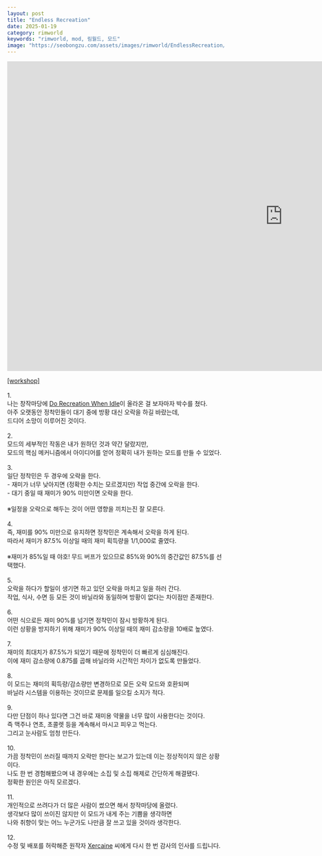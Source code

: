 ```yaml
---
layout: post
title: "Endless Recreation"
date: 2025-01-19
category: rimworld
keywords: "rimworld, mod, 림월드, 모드"
image: "https://seobongzu.com/assets/images/rimworld/EndlessRecreation/EndlessRecreation.webp"
---
```

<iframe src="https://www.youtube-nocookie.com/embed/SU4R6RBrG98?si=nzD0KP-KvhB5DUOV" width=1280px height=720px title="Endless Recreation" frameborder="0" allow="accelerometer; autoplay; clipboard-write; encrypted-media; gyroscope; picture-in-picture; web-share" loading="lazy" referrerpolicy="strict-origin-when-cross-origin" allowfullscreen></iframe>
<p><a href="https://steamcommunity.com/sharedfiles/filedetails/?id=3410477716" target="_blank">[workshop]</a><br><br>1.<br>나는 창작마당에 <a href="https://steamcommunity.com/sharedfiles/filedetails/?id=3368214339" target="_blank">Do Recreation When Idle</a>이 올라온 걸 보자마자 박수를 쳤다.<br>아주 오랫동안 정착민들이 대기 중에 방황 대신 오락을 하길 바랐는데,<br>드디어 소망이 이루어진 것이다.<br>
<br>
2.<br>모드의 세부적인 작동은 내가 원하던 것과 약간 달랐지만,<br>모드의 핵심 메커니즘에서 아이디어를 얻어 정확히 내가 원하는 모드를 만들 수 있었다.<br>
<br>
3.<br>일단 정착민은 두 경우에 오락을 한다.<br>- 재미가 너무 낮아지면 (정확한 수치는 모르겠지만) 작업 중간에 오락을 한다.<br>- 대기 중일 때 재미가 90% 미만이면 오락을 한다.<br>
<br>
※일정을 오락으로 해두는 것이 어떤 영향을 끼치는진 잘 모른다.<br>
<br>
4.<br>즉, 재미를 90% 미만으로 유지하면 정착민은 계속해서 오락을 하게 된다.<br>따라서 재미가 87.5% 이상일 때의 재미 획득량을 1/1,000로 줄였다.<br>
<br>
※재미가 85%일 때 야호! 무드 버프가 있으므로 85%와 90%의 중간값인 87.5%를 선택했다.<br>
<br>
5.<br>오락을 하다가 할일이 생기면 하고 있던 오락을 마치고 일을 하러 간다.<br>작업, 식사, 수면 등 모든 것이 바닐라와 동일하며 방황이 없다는 차이점만 존재한다.<br>
<br>
6.<br>어떤 식으로든 재미 90%를 넘기면 정착민이 잠시 방황하게 된다.<br>이런 상황을 방지하기 위해 재미가 90% 이상일 때의 재미 감소량을 10배로 높였다.<br>
<br>
7.<br>재미의 최대치가 87.5%가 되었기 때문에 정착민이 더 빠르게 심심해진다.<br>이에 재미 감소량에 0.875를 곱해 바닐라와 시간적인 차이가 없도록 만들었다.<br>
<br>
8.<br>이 모드는 재미의 획득량/감소량만 변경하므로 모든 오락 모드와 호환되며<br>바닐라 시스템을 이용하는 것이므로 문제를 일으킬 소지가 적다.<br>
<br>
9.<br>다만 단점이 하나 있다면 그건 바로 재미용 약물을 너무 많이 사용한다는 것이다.<br>즉 맥주나 연초, 초콜렛 등을 계속해서 마시고 피우고 먹는다.<br>그리고 눈사람도 엄청 만든다.<br>
<br>
10.<br>가끔 정착민이 쓰러질 때까지 오락만 한다는 보고가 있는데 이는 정상적이지 않은 상황이다.<br>나도 한 번 경험해봤으며 내 경우에는 소집 및 소집 해제로 간단하게 해결됐다.<br>정확한 원인은 아직 모르겠다.<br>
<br>
11.<br>개인적으로 쓰려다가 더 많은 사람이 썼으면 해서 창작마당에 올렸다.<br>생각보다 많이 쓰이진 않지만 이 모드가 내게 주는 기쁨을 생각하면<br>나와 취향이 맞는 어느 누군가도 나만큼 잘 쓰고 있을 것이라 생각한다.<br>
<br>
12.<br>수정 및 배포를 허락해준 원작자 <a href="https://steamcommunity.com/profiles/76561198062265145/myworkshopfiles/?appid=294100" target="_blank">Xercaine</a> 씨에게 다시 한 번 감사의 인사를 드립니다.</p>